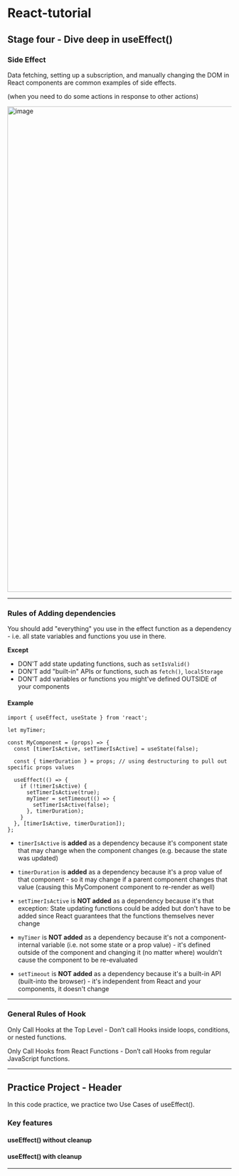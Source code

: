 # React-tutorial
## Stage four - Dive deep in useEffect()

### Side Effect

Data fetching, setting up a subscription, and manually changing the DOM in React components are common examples of side effects.

(when you need to do some actions in response to other actions)

<img width="1092" alt="image" src="https://user-images.githubusercontent.com/38158251/184779736-d8b36179-15d1-4035-be80-30a9dab2fd97.png">


---------------------------------------------------------------------------------------------------------------------------------------------
### Rules of Adding dependencies

You should add "everything" you use in the effect function as a dependency - i.e. all state variables and functions you use in there.

**Except**
- DON'T add state updating functions, such as `setIsValid()`
- DON'T add "built-in" APIs or functions, such as `fetch()`, `localStorage`
- DON'T add variables or functions you might've defined OUTSIDE of your components


#### Example
```
import { useEffect, useState } from 'react';
 
let myTimer;
 
const MyComponent = (props) => {
  const [timerIsActive, setTimerIsActive] = useState(false);
 
  const { timerDuration } = props; // using destructuring to pull out specific props values
 
  useEffect(() => {
    if (!timerIsActive) {
      setTimerIsActive(true);
      myTimer = setTimeout(() => {
        setTimerIsActive(false);
      }, timerDuration);
    }
  }, [timerIsActive, timerDuration]);
};
```

- `timerIsActive` is **added** as a dependency because it's component state that may change when the component changes (e.g. because the state was updated)

- `timerDuration` is **added** as a dependency because it's a prop value of that component - so it may change if a parent component changes that value (causing this MyComponent component to re-render as well)

- `setTimerIsActive` is **NOT added** as a dependency because it's that exception: State updating functions could be added but don't have to be added since React guarantees that the functions themselves never change

- `myTimer` is **NOT added** as a dependency because it's not a component-internal variable (i.e. not some state or a prop value) - it's defined outside of the component and changing it (no matter where) wouldn't cause the component to be re-evaluated

- `setTimeout` is **NOT added** as a dependency because it's a built-in API (built-into the browser) - it's independent from React and your components, it doesn't change

---------------------------------------------------------------------------------------------------------------------------------------------

### General Rules of Hook

Only Call Hooks at the Top Level - Don’t call Hooks inside loops, conditions, or nested functions. 

Only Call Hooks from React Functions - Don’t call Hooks from regular JavaScript functions.

---------------------------------------------------------------------------------------------------------------------------------------------
## Practice Project - Header

In this code practice, we practice two Use Cases of useEffect().

### Key features 
#### useEffect() without cleanup
#### useEffect() with cleanup

---------------------------------------------------------------------------------------------------------------------------------------------

